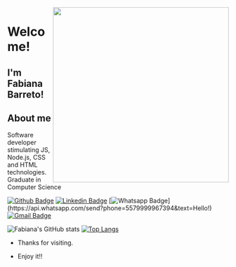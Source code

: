 <img align="right" width="400" height="400" src="https://user-images.githubusercontent.com/39680930/97121174-0ca9f780-16fb-11eb-84c2-7ff83ed533b4.png">
 
# Welcome!
 
## I'm Fabiana Barreto!

## About me 
 
Software developer stimulating JS, Node.js, CSS and HTML technologies.
Graduate in Computer Science
 

[![Github Badge](https://img.shields.io/badge/-Github-000?style=flat-square&logo=Github&logoColor=white&link=https://github.com/fabifelicia)](https://github.com/fabifelicia)
[![Linkedin Badge](https://img.shields.io/badge/-LinkedIn-blue?style=flat-square&logo=Linkedin&logoColor=white&link=www.linkedin.com/in/fabiana-barreto2)](www.linkedin.com/in/fabiana-barreto2)
[![Whatsapp Badge](https://img.shields.io/badge/-Whatsapp-4CA143?style=flat-square&labelColor=4CA143&logo=whatsapp&logoColor=white&link=https://api.whatsapp.com/send?phone=5579999967394&text=Hello!)](https://api.whatsapp.com/send?phone=5579999967394&text=Hello!)
[![Gmail Badge](https://img.shields.io/badge/-Gmail-c14438?style=flat-square&logo=Gmail&logoColor=white&link=mailto:fabianabarretomenezes@gmail.com)](mailto:fabianabarretomenezes@gmail.com)
 
![Fabiana's GitHub stats](https://github-readme-stats.vercel.app/api?username=fabifelicia&show_icons=true&theme=default)
[![Top Langs](https://github-readme-stats.vercel.app/api/top-langs/?username=fabifelicia&layout=compact&theme=default)](https://github.com/fabifelicia/github-readme-stats)


 
- Thanks for visiting.  
 
- Enjoy it!! 
